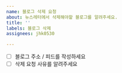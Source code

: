 ```yaml
---
name: 블로그 삭제 요청
about: 뉴스레터에서 삭제해야할 블로그를 알려주세요.
title: ''
labels: 블로그 삭제
assignees: jhk0530

---
```


- [ ] 블로그 주소 / 피드를 작성하세요
- [ ] 삭제 요청 사유를 알려주세요
